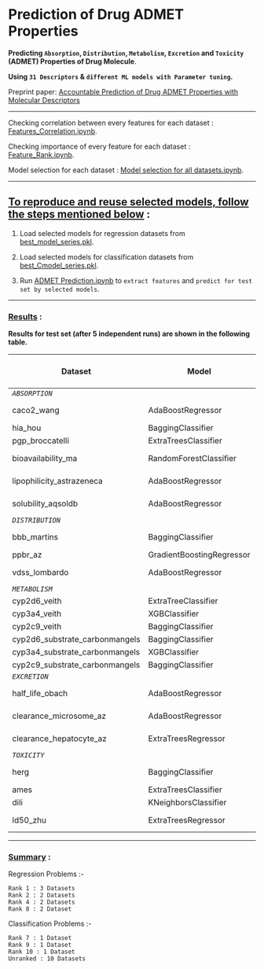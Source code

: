 # Prediction of Drug ADMET Properties
**Predicting `Absorption`, `Distribution`, `Metabolism`, `Excretion` and `Toxicity` (ADMET) Properties of Drug Molecule**.

**Using `31 Descriptors` & `different ML models with Parameter tuning`.**

Preprint paper: [Accountable Prediction of Drug ADMET Properties with Molecular Descriptors](https://www.biorxiv.org/content/10.1101/2022.06.29.115436v1)

---

Checking correlation between every features for each dataset : [Features_Correlation.ipynb](https://github.com/NilavoBoral/Therapeutics-Data-Commons/blob/main/Features_Correlation.ipynb).

Checking importance of every feature for each dataset : [Feature_Rank.ipynb](https://github.com/NilavoBoral/Therapeutics-Data-Commons/blob/main/Feature_Rank.ipynb).

Model selection for each dataset : [Model selection for all datasets.ipynb](https://github.com/NilavoBoral/Therapeutics-Data-Commons/blob/main/Model%20selection%20for%20all%20datasets.ipynb).

---

## <ins>To reproduce and reuse selected models, follow the steps mentioned below</ins> :

1. Load selected models for regression datasets from [best_model_series.pkl](https://github.com/NilavoBoral/Therapeutics-Data-Commons/blob/main/best_model_series.pkl).

2. Load selected models for classification datasets from [best_Cmodel_series.pkl](https://github.com/NilavoBoral/Therapeutics-Data-Commons/blob/main/best_Cmodel_series.pkl).

3. Run [ADMET Prediction.ipynb](https://github.com/NilavoBoral/Therapeutics-Data-Commons/blob/main/ADMET%20Prediction.ipynb) to `extract features` and `predict for test set by selected models`.

---
### <ins>Results</ins> :
**Results for test set (after 5 independent runs) are shown in the following table.**

| **Dataset**                    | Model                     |No. of Parameters ([Details](https://github.com/NilavoBoral/Therapeutics-Data-Commons/blob/main/Model%20selection%20for%20all%20datasets.ipynb))| Matric     | Performance   | Rank |
| ------------------------------ | ------------------------- |:----:|:----------:|:-------------:|:----:|
| *`ABSORPTION`*                                                                                 |
| caco2_wang                     | AdaBoostRegressor         |4| MAE ↓      | 0.321 ± 0.005 | 2    |
| hia_hou                        | BaggingClassifier         |4| AUROC ↑    | 0.818 ± 0.01  | 9    |
| pgp_broccatelli                | ExtraTreesClassifier      |2| AUROC ↑    | 0.818 ± 0.0   | -    |
| bioavailability_ma             | RandomForestClassifier    |2| AUROC ↑    | 0.523 ± 0.011 | -    |
| lipophilicity_astrazeneca      | AdaBoostRegressor         |4| MAE ↓      | 0.617 ± 0.003 | 8    |
| solubility_aqsoldb             | AdaBoostRegressor         |4| MAE ↓      | 0.828 ± 0.002 | 4    |
| *`DISTRIBUTION`*                                                                               |
| bbb_martins                    | BaggingClassifier         |3| AUROC ↑    | 0.811 ± 0.013 | 10   |
| ppbr_az                        | GradientBoostingRegressor |3| MAE ↓      | 9.185 ± 0.0   | 2    |
| vdss_lombardo                  | AdaBoostRegressor         |4| SPEARMAN ↑ | 0.627 ± 0.01  | 1    |
| *`METABOLISM`*                                                                                 |
| cyp2d6_veith                   | ExtraTreeClassifier       |2| AUPRC ↑    | 0.358 ± 0.0   | -    |
| cyp3a4_veith                   | XGBClassifier             |1| AUPRC ↑    | 0.654 ± 0.0   | -    |
| cyp2c9_veith                   | BaggingClassifier         |3| AUPRC ↑    | 0.556 ± 0.0   | -    |
| cyp2d6_substrate_carbonmangels | BaggingClassifier         |3| AUPRC ↑    | 0.605 ± 0.0   | -    |
| cyp3a4_substrate_carbonmangels | XGBClassifier             |2| AUROC ↑    | 0.556 ± 0.0   | 7    |
| cyp2c9_substrate_carbonmangels | BaggingClassifier         |3| AUPRC ↑    | 0.281 ± 0.0   | -    |
| *`EXCRETION`*                                                                                  |
| half_life_obach                | AdaBoostRegressor         |4| SPEARMAN ↑ | 0.438 ± 0.011 | 1    |
| clearance_microsome_az         | AdaBoostRegressor         |4| SPEARMAN ↑ | 0.518 ± 0.005 | 8    |
| clearance_hepatocyte_az        | ExtraTreesRegressor       |2| SPEARMAN ↑ | 0.44 ± 0.003  | 1    |
| *`TOXICITY`*                                                                                   |
| herg                           | BaggingClassifier         |3| AUROC ↑    | 0.715 ± 0.011 | -    |
| ames                           | ExtraTreesClassifier      |2| AUROC ↑    | 0.716 ± 0.0   | -    |
| dili                           | KNeighborsClassifier      |1| AUROC ↑    | 0.7 ± 0.0     | -    |
| ld50_zhu                       | ExtraTreesRegressor       |2| MAE ↓      | 0.636 ± 0.001 | 4    |

---
### <ins>Summary</ins> :

  Regression Problems :-
  
    Rank 1 : 3 Datasets
    Rank 2 : 2 Datasets
    Rank 4 : 2 Datasets
    Rank 8 : 2 Dataset

  Classification Problems :-
  
    Rank 7 : 1 Dataset
    Rank 9 : 1 Dataset
    Rank 10 : 1 Dataset
    Unranked : 10 Datasets
